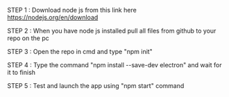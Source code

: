 STEP 1 : Download node js from this link here https://nodejs.org/en/download

STEP 2 : When you have node js installed pull all files from github to your repo on the pc

STEP 3 : Open the repo in cmd and type "npm init"

STEP 4 : Type the command "npm install --save-dev electron" and wait for it to finish

STEP 5 : Test and launch the app using "npm start" command
